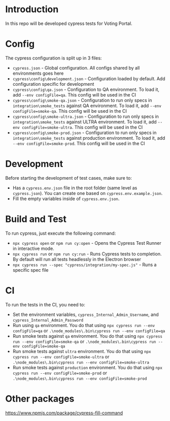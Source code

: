 # Introduction

In this repo will be developed cypress tests for Voting Portal.

# Config

The cypress configuration is split up in 3 files:

- `cypress.json` - Global configuration. All configs shared by all environments goes here
- `cypress\config\development.json` - Configuration loaded by default. Add configuration specific for development
- `cypress\config\qa.json` - Configuration to QA environment. To load it, add `--env configFile=qa`. This config will be used in the CI
- `cypress\config\smoke-qa.json` - Configuration to run only specs in `integration\smoke_tests` against QA environment. To load it, add `--env configFile=smoke-qa`. This config will be used in the CI
- `cypress\config\smoke-ultra.json` - Configuration to run only specs in `integration\smoke_tests` against ULTRA environment. To load it, add `--env configFile=smoke-ultra`. This config will be used in the CI
- `cypress\config\smoke-prod.json` - Configuration to run only specs in `integration\smoke_tests` against production environment. To load it, add `--env configFile=smoke-prod`. This config will be used in the CI

# Development

Before starting the development of test cases, make sure to:

- Has a `cypress.env.json` file in the root folder (same level as `cypress.json`). You can create one based on `cypress.env.example.json`.
- Fill the empty variables inside of `cypress.env.json`.

# Build and Test

To run cypress, just execute the following command:

- `npx cypress open` or `npm run cy:open` - Opens the Cypress Test Runner in interactive mode.
- `npx cypress run` or `npm run cy:run` - Runs Cypress tests to completion. By default will run all tests headlessly in the Electron browser
- `npx cypress run --spec "cypress/integration/my-spec.js"` - Runs a specific spec file

# CI

To run the tests in the CI, you need to:

- Set the environment variables, `cypress_Internal_Admin_Username`, and `cypress_Internal_Admin_Password`
- Run using `qa` environment. You do that using `npx cypress run --env configFile=qa` or `.\node_modules\.bin\cypress run --env configFile=qa`
- Run smoke tests against `qa` environment. You do that using `npx cypress run --env configFile=smoke-qa` or `.\node_modules\.bin\cypress run --env configFile=smoke-qa`
- Run smoke tests against `ultra` environment. You do that using `npx cypress run --env configFile=smoke-ultra` or `.\node_modules\.bin\cypress run --env configFile=smoke-ultra`
- Run smoke tests against `production` environment. You do that using `npx cypress run --env configFile=smoke-prod` or `.\node_modules\.bin\cypress run --env configFile=smoke-prod`

# Other packages

https://www.npmjs.com/package/cypress-fill-command
